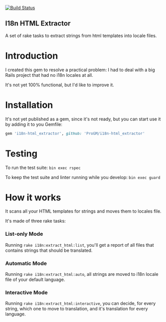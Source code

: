 [![Build Status](https://travis-ci.org/ProGM/i18n-html_extractor.svg?branch=master)](https://travis-ci.org/ProGM/i18n-html_extractor)

I18n HTML Extractor
---------------

A set of rake tasks to extract strings from html templates into locale files.

# Introduction

I created this gem to resolve a practical problem: I had to deal with a big Rails project that had no i18n locales at all.

It's not yet 100% functional, but I'd like to improve it.

# Installation

It's not yet published as a gem, since it's not ready, but you can start use it by adding it to you Gemfile:

```ruby
gem 'i18n-html_extractor', github: 'ProGM/i18n-html_extractor'
```

# Testing

To run the test suite:
`bin exec rspec`

To keep the test suite and linter running while you develop:
`bin exec guard`

# How it works

It scans all your HTML templates for strings and moves them to locales file.

It's made of three rake tasks:

### List-only Mode

Running `rake i18n:extract_html:list`, you'll get a report of all files that contains strings that should be translated.

### Automatic Mode

Running `rake i18n:extract_html:auto`, all strings are moved to i18n locale file of your default language.

### Interactive Mode

Running `rake i18n:extract_html:interactive`, you can decide, for every string, which one to move to translation, and it's translation for every language.
